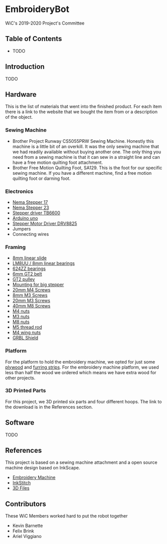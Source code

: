 # EmbroideryBot
WiC's 2019-2020 Project's Committee

## Table of Contents
- TODO

## Introduction
TODO

## Hardware
This is the list of materials that went into the finished product. For each item there is a link to the website that we bought the item from or a description of the object.

### Sewing Machine
- Brother Project Runway CS5055PRW Sewing Machine. Honestly this machine is a little bit of an overkill. It was the only sewing machine that we had readily available without buying another one. The only thing you need from a sewing machine is that it can sew in a straight line and can have a free motion quilting foot attachment.
- Brother Free Motion Quilting Foot, SA129. This is the foot for our specific sewing machine. If you have a different machine, find a free motion quilting foot or darning foot.

 ### Electronics
- [Nema Stepper 17](https://www.amazon.com/Stepper-Motor-4-lead-Printer-Router/dp/B0786GHKXR)
- [Nema Stepper 23](https://www.amazon.com/Torque-Stepper-Motor-425oz-Router/dp/B00PNEPW4C)
- [Stepper driver TB6600](https://www.robotshop.com/en/tb6600-stepper-motor-driver.html)
- [Arduino uno](https://store.arduino.cc/usa/arduino-uno-rev3)
- [Stepper Motor Driver DRV8825](https://www.pololu.com/product/2987)
- Jumpers
- Connecting wires

### Framing
- [8mm linear slide](https://www.amazon.com/Hardened-Chrome-Linear-Motion-Shafts/dp/B01LXAZFKZ/ref=pd_bxgy_229_img_2/138-0248169-0303661?_encoding=UTF8&pd_rd_i=B01LXAZFKZ&pd_rd_r=d349a139-04aa-41db-885e-d2badd13805c&pd_rd_w=mm29v&pd_rd_wg=R27KY&pf_rd_p=a2006322-0bc0-4db9-a08e-d168c18ce6f0&pf_rd_r=DRKXPSXJN6H24TK98Q0N&psc=1&refRID=DRKXPSXJN6H24TK98Q0N)
- [LM8UU / 8mm linear bearings](https://www.amazon.com/JIWINNER-LM8UU-Linear-Bearings-Printer/dp/B0711SNV4N/ref=sr_1_3?keywords=lm8uu&qid=1568153451&s=industrial&sr=1-3)
- [624ZZ bearings](https://www.amazon.com/XiKe-624ZZ-Pre-Lubricated-Performance-Cost-Effective/dp/B07JHKK44G/ref=sr_1_3?keywords=624ZZ&qid=1571677295&s=industrial&sr=1-3)
- [6mm GT2 belt](https://www.amazon.com/iOrion-Printer-Timing-Closed-Rubber/dp/B07KK86NYX/ref=sr_1_5?keywords=gt2+timing+belt&qid=1572445468&sr=8-5)
- [GT2 pulley](https://www.amazon.com/Sunhokey-Aluminum-Timing-Pulley-Printer/dp/B07JJLZTLV/ref=sr_1_3?keywords=gt2+pulley&qid=1572357292&sr=8-3)
- [Mounting for big stepper](https://www.amazon.com/STEPPERONLINE-Stepper-Economy-Mounting-ST-M2/dp/B00Q6GIO5K/ref=pd_bxgy_469_img_3/135-4479796-0047759?_encoding=UTF8&pd_rd_i=B00Q6GIO5K&pd_rd_r=0595222b-cece-40e5-9bfe-06a06e01a2fe&pd_rd_w=GUfrc&pd_rd_wg=I4EsT&pf_rd_p=09627863-9889-4290-b90a-5e9f86682449&pf_rd_r=9RPSGXHNW20RNAQ1FV46&psc=1&refRID=9RPSGXHNW20RNAQ1FV46)
- [20mm M4 Screws](https://www.amazon.com/Machine-Finish-Phillips-M4-0-7-Threaded/dp/B00F33UQ08/ref=sr_1_5?keywords=m4+20mm+screw&qid=1571675421&sr=8-5)
- [8mm M3 Screws](https://www.homedepot.com/p/Everbilt-M3-0-5-x-8-mm-Zinc-Plated-Plain-Metric-Socket-Cap-Screw-3-Piece-per-Bag-803178/204808022)
- [20mm M3 Screws](https://www.amazon.com/FullerKreg-M3-0-5-Alloy-Socket-Finish/dp/B07B3S11G2/ref=sr_1_3?keywords=m3+20mm+screw&qid=1571675546&sr=8-3)
- [40mm M8 Screws](https://www.amazon.com/M8-1-25-Button-Socket-Screws-Stainless/dp/B07L1QWY1G/ref=sr_1_13?keywords=m8+40mm+screw&qid=1571675656&sr=8-13)
- [M4 nuts](https://www.amazon.com/binifiMux-50Pcs-Black-Inserted-Clinching/dp/B07BCZY4P5/ref=sr_1_6?keywords=m4+nut&qid=1571675788&sr=8-6)
- [M3 nuts](https://www.amazon.com/Uxcell-a16033100ux0563-Carbon-Steel-Hexagon/dp/B01IWUSDYY/ref=sr_1_4?keywords=m3+nut&qid=1571675921&smid=ATVPDKIKX0DER&sr=8-4)
- [M8 nuts](https://www.amazon.com/binifiMux-1-25MM-Stainless-Inserted-Clinching/dp/B075ZZY166/ref=sr_1_3?keywords=m8+nut&qid=1571675988&sr=8-3)
- [M5 thread rod](https://www.amazon.com/uxcell-190mm-Stainless-Threaded-Fasteners/dp/B01M2ZC2FK/ref=sr_1_2?keywords=m5+threaded+rod&qid=1571677045&sr=8-2)
- [M4 wing nuts](https://www.amazon.com/Stainless-Steel-Wingnut-Butterfly-Thread/dp/B078D6K7WR/ref=sr_1_4?keywords=m4+wing+nuts&qid=1571677139&sr=8-4)
- [GRBL Shield](https://www.amazon.com/HiLetgo%C2%AE-Engraver-Printer-Expansion-Arduino/dp/B01D2HL9T8/ref=sr_1_3?keywords=GRBL+shield+for+uno&qid=1568755724&sr=8-3)

### Platform
For the platform to hold the embroidery machine, we opted for just some [plywood](https://www.homedepot.com/p/12mm-Sande-Plywood-1-2-in-Category-x-4-ft-x-8-ft-Actual-0-472-in-x-48-in-x-96-in-454532/203414055) and [furring strips](https://www.homedepot.com/p/2-in-x-2-in-x-8-ft-Furring-Strip-Board-165360/202076422). For the embroidery machine platform, we used less than half the wood we ordered which means we have extra wood for other projects.

### 3D Printed Parts
For this project, we 3D printed six parts and four different hoops. The link to the download is in the References section.

## Software
TODO

## References
This project is based on a sewing machine attachment and a open source machine design based on InkScape.
- [Embroidery Machine](https://inkstitch.org/tutorials/embroidery-machine/)
- [InkStitch](https://inkstitch.org/)
- [3D Files](https://www.thingiverse.com/thing:3216283)

## Contributors
These WiC Members worked hard to put the robot together
- Kevin Barnette
- Felix Brink
- Ariel Viggiano
